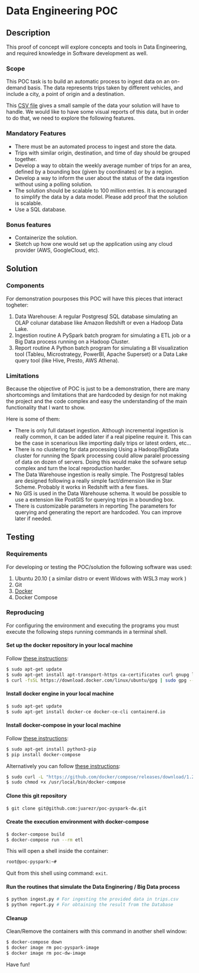 
# Data Engineering POC

## Description

This proof of concept will explore concepts and tools in Data Engineering, and required knowledge in
Software development as well.

### Scope

This POC task is to build an automatic process to ingest data on an on-demand basis. The data represents trips taken by different vehicles, and include a city, a point of origin and a destination.

This [CSV file](trips.csv) gives a small sample of the data your solution will have to handle. We would like to have some visual reports of this data, but in order to do that, we need to explore the following features.

### Mandatory Features

- There must be an automated process to ingest and store the data.
- Trips with similar origin, destination, and time of day should be grouped together.
- Develop a way to obtain the weekly average number of trips for an area, defined by a bounding box (given by coordinates) or by a region.
- Develop a way to inform the user about the status of the data ingestion without using a polling solution.
- The solution should be scalable to 100 million entries. It is encouraged to simplify the data by a data model. Please add proof that the solution is scalable.
- Use a SQL database.

### Bonus features

- Containerize the solution.
- Sketch up how one would set up the application using any cloud provider (AWS, GoogleCloud, etc).

## Solution

### Components

For demonstration pourposes this POC will have this pieces that interact togheter:

1. Data Warehouse:
   A regular Postgresql SQL database simulating an OLAP colunar database like Amazon Redshift or even a Hadoop Data Lake.
2. Ingestion routine
   A PySpark batch program for simulating a ETL job or a Big Data process running on a Hadoop Cluster.
2. Report routine
   A Python batch program for simulating a BI visualization tool (Tableu, Microstrategy, PowerBI, Apache Superset) or a Data Lake query tool (like Hive, Presto, AWS Athena).

### Limitations

Because the objective of POC is just to be a demonstration, there are many shortcomings and limitations that are hardcoded by design for not making the project and the code complex and easy the understanding of the main functionality that I want to show.

Here is some of them:

- There is only full dataset ingestion.
  Although incremental ingestion is really common, it can be added later if a real pipeline require it. This can be the case in scenarious like importing daily trips or latest orders, etc...
- There is no clustering for data processing
  Using a Hadoop/BigData cluster for running the Spark processing could allow paralel processing of data on dozen of servers. Doing this would make the sofware setup complex and turn the local reproduction harder.
- The Data Warehouse ingestion is really simple.
  The Postgresql tables are designed following a really simple fact/dimension like in Star Scheme. Probably it works in Redshift with a few fixes.
- No GIS is used in the Data Warehouse schema.
  It would be possible to use a extension like PostGIS for querying trips in a bounding box.
- There is customizable parameters in reporting
  The parameters for querying and generating the report are hardcoded. You can improve later if needed.

## Testing

### Requirements

For developing or testing the POC/solution the following software was used:

1. Ubuntu 20.10 ( a similar distro or event Widows with WSL3 may work )
2. Git
3. [Docker](https://docs.docker.com/engine/install/ubuntu/)
4. Docker Compose

### Reproducing

For configuring the environment and executing the programs you must execute the following steps running commands in a terminal shell.

#### Set up the docker repository in your local machine

Follow [these instructions](https://docs.docker.com/engine/install/ubuntu/):

``` bash
$ sudo apt-get update
$ sudo apt-get install apt-transport-https ca-certificates curl gnupg lsb-release
$ curl -fsSL https://download.docker.com/linux/ubuntu/gpg | sudo gpg --dearmor -o /usr/share/keyrings/docker-archive-keyring.gpg
```

#### Install docker engine in your local machine

``` bash
$ sudo apt-get update
$ sudo apt-get install docker-ce docker-ce-cli containerd.io
```

#### Install docker-compose in your local machine

Follow [these instructions](https://docs.docker.com/compose/install/#install-using-pip):

``` bash
$ sudo apt-get install python3-pip
$ pip install docker-compose
```

Alternatively you can follow [these instructions](https://docs.docker.com/compose/install/#install-compose-on-linux-systems):

``` bash
$ sudo curl -L "https://github.com/docker/compose/releases/download/1.29.1/docker-compose-$(uname -s)-$(uname -m)" -o /usr/local/bin/docker-compose
$ sudo chmod +x /usr/local/bin/docker-compose
```

#### Clone this git repository

``` bash
$ git clone git@github.com:juarezr/poc-pyspark-dw.git
```
#### Create the execution environment with docker-compose

``` bash
$ docker-compose build
$ docker-compose run --rm etl
```

This will open a shell inside the container:

``` bash
root@poc-pyspark:~#
```

Quit from this shell using command: `exit`.

#### Run the routines that simulate the Data Enginering / Big Data process

``` bash
$ python ingest.py # For ingesting the provided data in trips.csv
$ python report.py # For obtaining the result from the Database
```

#### Cleanup

Clean/Remove the containers with this command in another shell window:

``` bash
$ docker-compose down
$ docker image rm poc-pyspark-image
$ docker image rm poc-dw-image
```

Have fun!

